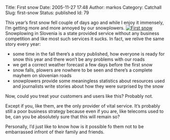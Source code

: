 Title: First snow
Date: 2005-11-27 17:48
Author: markos
Category: Catchall
Slug: first-snow
Status: published
Id: 79

<html>
 <body>
  <div>
   <p>
    This year’s first snow fell couple of days ago and while I enjoy it immensely, I’m getting more and more annoyed by our snowplowers.
    <a class="imageR" href="/images/firstsnow.jpg">
     <img alt="First snow" src="/images/firstsnow_small.jpg"/>
    </a>
    Snowplowing in Slovenia is a state provided service without any business competition and like most such services it sucks. In fact, we relive the same story every year:
   </p>
   <ul>
    <li>
     some time in the fall there’s a story published, how everyone is ready for snow this year and there won’t be any problems with our roads
    </li>
    <li>
     we get a correct weather forecast a few days before the first snow
    </li>
    <li>
     snow falls, plowers are nowhere to be seen and there’s a complete mayhem on slovenian roads
    </li>
    <li>
     snowplowers provide some meaningless statistics about resources used and journalists write stories about how they were surprised by the snow
    </li>
   </ul>
   <p>
    Now, could you treat your customers and users like this? Probably not.
   </p>
   <p>
    Except if you, like them, are the only provider of vital service. It’s probably still a poor business strategy because even if you are, like telecoms used to be, can you be absolutely sure that this will remain so?
   </p>
   <p>
    Personally, I’d just like to know how is it possible fo them not to be embarrassed infront of their family and friends.
   </p>
  </div>
 </body>
</html>